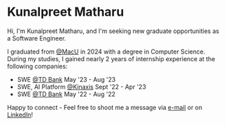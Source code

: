 
<h1 align="left">Kunalpreet Matharu</h1>

Hi, I'm Kunalpreet Matharu, and I'm seeking new graduate opportunities as a Software Engineer.

I graduated from [@MacU](https://www.eng.mcmaster.ca/cas/degree-options/computer-science/) in 2024 with a degree in Computer Science. During my studies, I gained nearly 2 years of internship experience at the following companies:
* SWE [@TD Bank](https://www.td.com/ca/en/personal-banking) May '23 - Aug '23
* SWE, AI Platform [@Kinaxis](https://www.kinaxis.com/) Sept '22 - Apr '23
* SWE [@TD Bank](https://www.td.com/ca/en/personal-banking) May '22 - Aug '22

Happy to connect - Feel free to shoot me a message via [e-mail](mailto:kunalpreet.m@gmail.com) or on [LinkedIn](https://www.linkedin.com/in/kunal-matharu/)!
